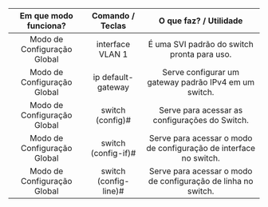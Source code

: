 

| Em que modo funciona? | Comando / Teclas | O que faz? / Utilidade |
| :---: | :---: | :---: |
| Modo de Configuração Global | interface VLAN 1 | É uma SVI padrão do switch pronta para uso. |
| Modo de Configuração Global | ip default-gateway | Serve configurar um gateway padrão IPv4 em um switch. |
| Modo de Configuração Global | switch (config)\# | Serve para acessar as configurações do Switch. |
| Modo de Configuração Global | switch (config-if)\# | Serve para acessar o modo de configuração de interface no switch. |
| Modo de Configuração Global | switch (config-line)\# | Serve para acessar o modo de configuração de linha no switch. |

